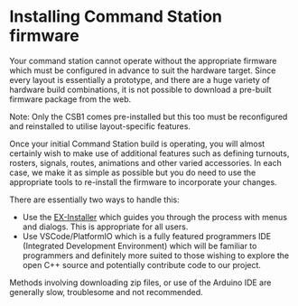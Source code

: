 # Installing Command Station firmware

Your command station cannot operate without the appropriate firmware which must be configured in advance to suit the hardware target. Since every layout is essentially a prototype, and there are a huge variety of hardware build combinations, it is not possible to download a pre-built firmware package from the web.

Note: Only the CSB1 comes pre-installed but this too must be reconfigured and reinstalled to utilise layout-specific features.

Once your initial Command Station build is operating, you will almost certainly wish to make use of additional features such as defining turnouts, rosters, signals, routes, animations and other varied accessories. In each case, we make it as simple as possible but you do need to use the appropriate tools to re-install the firmware to incorporate your changes.

There are essentially two ways to handle this:

- Use the [EX-Installer](/installer/1-installer.md) which guides you through the process with menus and dialogs. This is appropriate for all users.
- Use VSCode/PlatformIO which is a fully featured programmers IDE (Integrated Development Environment) which will be familiar to programmers and definitely more suited to those wishing to explore the open C++ source and potentially contribute code to our project.

Methods involving downloading zip files, or use of the Arduino IDE are generally slow,  troublesome and not recommended.
